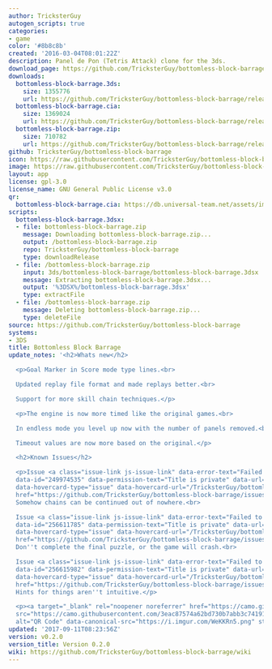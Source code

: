 ```yaml
---
author: TricksterGuy
autogen_scripts: true
categories:
- game
color: '#8b8c8b'
created: '2016-03-04T08:01:22Z'
description: Panel de Pon (Tetris Attack) clone for the 3ds.
download_page: https://github.com/TricksterGuy/bottomless-block-barrage/releases/tag/v0.2.0
downloads:
  bottomless-block-barrage.3ds:
    size: 1355776
    url: https://github.com/TricksterGuy/bottomless-block-barrage/releases/download/v0.2.0/bottomless-block-barrage.3ds
  bottomless-block-barrage.cia:
    size: 1369024
    url: https://github.com/TricksterGuy/bottomless-block-barrage/releases/download/v0.2.0/bottomless-block-barrage.cia
  bottomless-block-barrage.zip:
    size: 710782
    url: https://github.com/TricksterGuy/bottomless-block-barrage/releases/download/v0.2.0/bottomless-block-barrage.zip
github: TricksterGuy/bottomless-block-barrage
icon: https://raw.githubusercontent.com/TricksterGuy/bottomless-block-barrage/master/resources/icon.png
image: https://raw.githubusercontent.com/TricksterGuy/bottomless-block-barrage/master/resources/banner.png
layout: app
license: gpl-3.0
license_name: GNU General Public License v3.0
qr:
  bottomless-block-barrage.cia: https://db.universal-team.net/assets/images/qr/bottomless-block-barrage.cia.png
scripts:
  bottomless-block-barrage.3dsx:
  - file: bottomless-block-barrage.zip
    message: Downloading bottomless-block-barrage.zip...
    output: /bottomless-block-barrage.zip
    repo: TricksterGuy/bottomless-block-barrage
    type: downloadRelease
  - file: /bottomless-block-barrage.zip
    input: 3ds/bottomless-block-barrage/bottomless-block-barrage.3dsx
    message: Extracting bottomless-block-barrage.3dsx...
    output: '%3DSX%/bottomless-block-barrage.3dsx'
    type: extractFile
  - file: /bottomless-block-barrage.zip
    message: Deleting bottomless-block-barrage.zip...
    type: deleteFile
source: https://github.com/TricksterGuy/bottomless-block-barrage
systems:
- 3DS
title: Bottomless Block Barrage
update_notes: '<h2>Whats new</h2>

  <p>Goal Marker in Score mode type lines.<br>

  Updated replay file format and made replays better.<br>

  Support for more skill chain techniques.</p>

  <p>The engine is now more timed like the original games.<br>

  In endless mode you level up now with the number of panels removed.<br>

  Timeout values are now more based on the original.</p>

  <h2>Known Issues</h2>

  <p>Issue <a class="issue-link js-issue-link" data-error-text="Failed to load title"
  data-id="249974535" data-permission-text="Title is private" data-url="https://github.com/TricksterGuy/bottomless-block-barrage/issues/10"
  data-hovercard-type="issue" data-hovercard-url="/TricksterGuy/bottomless-block-barrage/issues/10/hovercard"
  href="https://github.com/TricksterGuy/bottomless-block-barrage/issues/10">#10</a>.
  Somehow chains can be continued out of nowhere.<br>

  Issue <a class="issue-link js-issue-link" data-error-text="Failed to load title"
  data-id="256611785" data-permission-text="Title is private" data-url="https://github.com/TricksterGuy/bottomless-block-barrage/issues/13"
  data-hovercard-type="issue" data-hovercard-url="/TricksterGuy/bottomless-block-barrage/issues/13/hovercard"
  href="https://github.com/TricksterGuy/bottomless-block-barrage/issues/13">#13</a>.
  Don''t complete the final puzzle, or the game will crash.<br>

  Issue <a class="issue-link js-issue-link" data-error-text="Failed to load title"
  data-id="256615982" data-permission-text="Title is private" data-url="https://github.com/TricksterGuy/bottomless-block-barrage/issues/14"
  data-hovercard-type="issue" data-hovercard-url="/TricksterGuy/bottomless-block-barrage/issues/14/hovercard"
  href="https://github.com/TricksterGuy/bottomless-block-barrage/issues/14">#14</a>.
  Hints for things aren''t intuitive.</p>

  <p><a target="_blank" rel="noopener noreferrer" href="https://camo.githubusercontent.com/3eac87574a62bd730b7abb3c741913e4ac719d37de1c7b7642405de93bb7f622/68747470733a2f2f692e696d6775722e636f6d2f57654b4b526e352e706e67"><img
  src="https://camo.githubusercontent.com/3eac87574a62bd730b7abb3c741913e4ac719d37de1c7b7642405de93bb7f622/68747470733a2f2f692e696d6775722e636f6d2f57654b4b526e352e706e67"
  alt="QR Code" data-canonical-src="https://i.imgur.com/WeKKRn5.png" style="max-width:100%;"></a></p>'
updated: '2017-09-11T08:23:56Z'
version: v0.2.0
version_title: Version 0.2.0
wiki: https://github.com/TricksterGuy/bottomless-block-barrage/wiki
---
```

